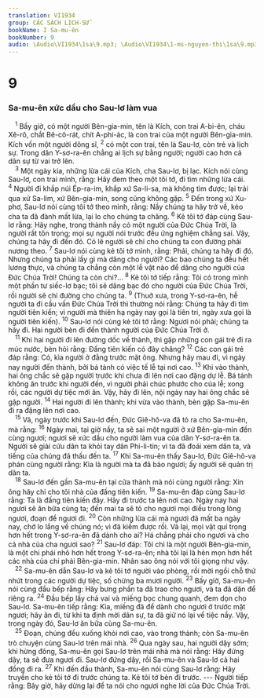 ```yaml
---
translation: VI1934
group: CÁC SÁCH LỊCH-SỬ
bookName: I Sa-mu-ên 
bookNumber: 9
audio: \Audio\VI1934\1sa\9.mp3; \Audio\VI1934\1-ms-nguyen-thi\1sa\9.mp3
---
```


<div class="title"><h1>9</h1><h3>Sa-mu-ên xức dầu cho Sau-lơ làm vua</h3></div>
<span class="verse 1sa_9_1"> <sup>1</sup> Bấy giờ, có một người Bên-gia-min, tên là Kích, con trai A-bi-ên, cháu Xê-rô, chắt Bê-cô-rát, chít A-phi-ác, là con trai của một người Bên-gia-min. Kích vốn một người dõng sĩ, </span>
<span class="verse 1sa_9_2"><sup>2</sup> có một con trai, tên là Sau-lơ, còn trẻ và lịch sự. Trong dân Y-sơ-ra-ên chẳng ai lịch sự bằng người; người cao hơn cả dân sự từ vai trở lên. <br/></span>
<span class="verse 1sa_9_3"> <sup>3</sup> Một ngày kia, những lừa cái của Kích, cha Sau-lơ, bị lạc. Kích nói cùng Sau-lơ, con trai mình, rằng: Hãy đem theo một tôi tớ, đi tìm những lừa cái. </span>
<span class="verse 1sa_9_4"><sup>4</sup> Người đi khắp núi Ép-ra-im, khắp xứ Sa-li-sa, mà không tìm được; lại trải qua xứ Sa-lim, xứ Bên-gia-min, song cũng không gặp. </span>
<span class="verse 1sa_9_5"><sup>5</sup> Đến trong xứ Xu-phơ, Sau-lơ nói cùng tôi tớ theo mình, rằng: Nầy chúng ta hãy trở về, kẻo cha ta đã đành mất lừa, lại lo cho chúng ta chăng. </span>
<span class="verse 1sa_9_6"><sup>6</sup> Kẻ tôi tớ đáp cùng Sau-lơ rằng: Hãy nghe, trong thành nầy có một người của Đức Chúa Trời, là người rất tôn trọng; mọi sự người nói trước đều ứng nghiệm chẳng sai. Vậy, chúng ta hãy đi đến đó. Có lẽ người sẽ chỉ cho chúng ta con đường phải nương theo. </span>
<span class="verse 1sa_9_7"><sup>7</sup> Sau-lơ nói cùng kẻ tôi tớ mình, rằng: Phải, chúng ta hãy đi đó. Nhưng chúng ta phải lấy gì mà dâng cho người? Các bao chúng ta đều hết lương thực, và chúng ta chẳng còn một lễ vật nào để dâng cho người của Đức Chúa Trời! Chúng ta còn chi?… </span>
<span class="verse 1sa_9_8"><sup>8</sup> Kẻ tôi tớ tiếp rằng: Tôi có trong mình một phần tư siếc-lơ bạc; tôi sẽ dâng bạc đó cho người của Đức Chúa Trời, rồi người sẽ chỉ đường cho chúng ta. </span>
<span class="verse 1sa_9_9"><sup>9</sup> (Thuở xưa, trong Y-sơ-ra-ên, hễ người ta đi cầu vấn Đức Chúa Trời thì thường nói rằng: Chúng ta hãy đi tìm người tiên kiến; vì người mà thiên hạ ngày nay gọi là tiên tri, ngày xưa gọi là người tiên kiến). </span>
<span class="verse 1sa_9_10"><sup>10</sup> Sau-lơ nói cùng kẻ tôi tớ rằng: Ngươi nói phải; chúng ta hãy đi. Hai người bèn đi đến thành người của Đức Chúa Trời ở. <br/></span>
<span class="verse 1sa_9_11"> <sup>11</sup> Khi hai người đi lên đường dốc về thành, thì gặp những con gái trẻ đi ra múc nước, bèn hỏi rằng: Đấng tiên kiến có đây chăng? </span>
<span class="verse 1sa_9_12"><sup>12</sup> Các con gái trẻ đáp rằng: Có, kìa người ở đằng trước mặt ông. Nhưng hãy mau đi, vì ngày nay người đến thành, bởi bá tánh có việc tế lễ tại nơi cao. </span>
<span class="verse 1sa_9_13"><sup>13</sup> Khi vào thành, hai ông chắc sẽ gặp người trước khi chưa đi lên nơi cao đặng dự lễ. Bá tánh không ăn trước khi người đến, vì người phải chúc phước cho của lễ; xong rồi, các người dự tiệc mới ăn. Vậy, hãy đi lên, nội ngày nay hai ông chắc sẽ gặp người. </span>
<span class="verse 1sa_9_14"><sup>14</sup> Hai người đi lên thành; khi vừa vào thành, bèn gặp Sa-mu-ên đi ra đặng lên nơi cao. <br/></span>
<span class="verse 1sa_9_15"> <sup>15</sup> Vả, ngày trước khi Sau-lơ đến, Đức Giê-hô-va đã tỏ ra cho Sa-mu-ên, mà rằng: </span>
<span class="verse 1sa_9_16"><sup>16</sup> Ngày mai, tại giờ nầy, ta sẽ sai một người ở xứ Bên-gia-min đến cùng ngươi; ngươi sẽ xức dầu cho người làm vua của dân Y-sơ-ra-ên ta. Người sẽ giải cứu dân ta khỏi tay dân Phi-li-tin; vì ta đã đoái xem dân ta, và tiếng của chúng đã thấu đến ta. </span>
<span class="verse 1sa_9_17"><sup>17</sup> Khi Sa-mu-ên thấy Sau-lơ, Đức Giê-hô-va phán cùng người rằng: Kìa là người mà ta đã bảo ngươi; ấy người sẽ quản trị dân ta. <br/></span>
<span class="verse 1sa_9_18"> <sup>18</sup> Sau-lơ đến gần Sa-mu-ên tại cửa thành mà nói cùng người rằng: Xin ông hãy chỉ cho tôi nhà của đấng tiên kiến. </span>
<span class="verse 1sa_9_19"><sup>19</sup> Sa-mu-ên đáp cùng Sau-lơ rằng: Ta là đấng tiên kiến đây. Hãy đi trước ta lên nơi cao. Ngày nay hai ngươi sẽ ăn bữa cùng ta; đến mai ta sẽ tỏ cho ngươi mọi điều trong lòng ngươi, đoạn để ngươi đi. </span>
<span class="verse 1sa_9_20"><sup>20</sup> Còn những lừa cái mà ngươi đã mất ba ngày nay, chớ lo lắng về chúng nó; vì đã kiếm được rồi. Vả lại, mọi vật quí trọng hơn hết trong Y-sơ-ra-ên đã dành cho ai? Há chẳng phải cho ngươi và cho cả nhà của cha ngươi sao? </span>
<span class="verse 1sa_9_21"><sup>21</sup> Sau-lơ đáp: Tôi chỉ là một người Bên-gia-min, là một chi phái nhỏ hơn hết trong Y-sơ-ra-ên; nhà tôi lại là hèn mọn hơn hết các nhà của chi phái Bên-gia-min. Nhân sao ông nói với tôi giọng như vậy. <br/></span>
<span class="verse 1sa_9_22"> <sup>22</sup> Sa-mu-ên dẫn Sau-lơ và kẻ tôi tớ người vào phòng, rồi mời ngồi chỗ thứ nhứt trong các người dự tiệc, số chừng ba mươi người. </span>
<span class="verse 1sa_9_23"><sup>23</sup> Bấy giờ, Sa-mu-ên nói cùng đầu bếp rằng: Hãy bưng phần ta đã trao cho ngươi, và ta đã dặn để riêng ra. </span>
<span class="verse 1sa_9_24"><sup>24</sup> Đầu bếp lấy chả vai và miếng bọc chung quanh, đem dọn cho Sau-lơ. Sa-mu-ên tiếp rằng: Kìa, miếng đã để dành cho ngươi ở trước mặt ngươi; hãy ăn đi, từ khi ta định mời dân sự, ta đã giữ nó lại về tiệc nầy. Vậy, trong ngày đó, Sau-lơ ăn bữa cùng Sa-mu-ên. <br/></span>
<span class="verse 1sa_9_25"> <sup>25</sup> Đoạn, chúng đều xuống khỏi nơi cao, vào trong thành; còn Sa-mu-ên trò chuyện cùng Sau-lơ trên mái nhà. </span>
<span class="verse 1sa_9_26"><sup>26</sup> Qua ngày sau, hai người dậy sớm; khi hừng đông, Sa-mu-ên gọi Sau-lơ trên mái nhà mà nói rằng: Hãy đứng dậy, ta sẽ đưa ngươi đi. Sau-lơ đứng dậy, rồi Sa-mu-ên và Sau-lơ cả hai đồng đi ra. </span>
<span class="verse 1sa_9_27"><sup>27</sup> Khi đến đầu thành, Sa-mu-ên nói cùng Sau-lơ rằng: Hãy truyền cho kẻ tôi tớ đi trước chúng ta. Kẻ tôi tớ bèn đi trước. --- Người tiếp rằng: Bây giờ, hãy dừng lại để ta nói cho ngươi nghe lời của Đức Chúa Trời. <br/> <br/></span>
